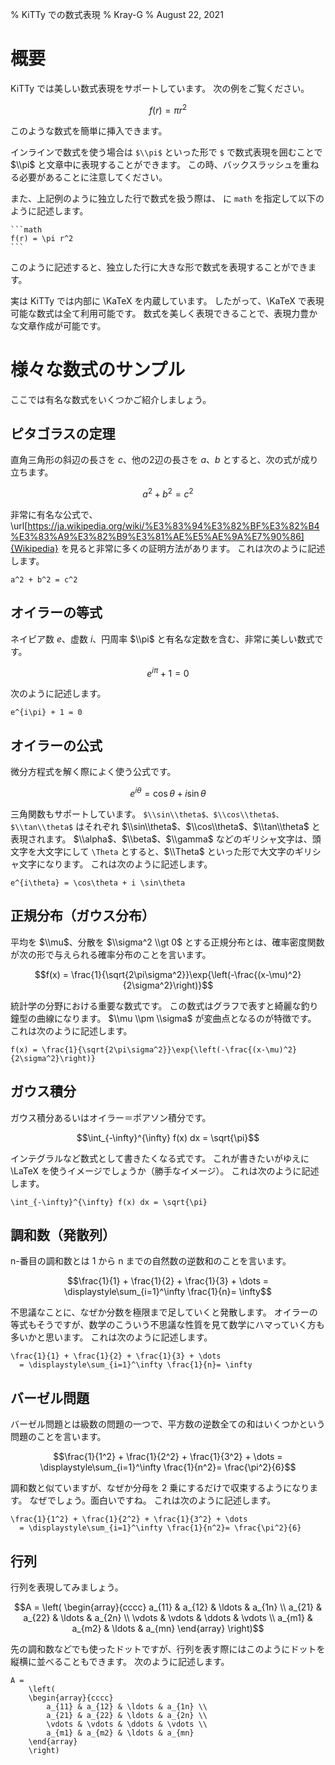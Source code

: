 % KiTTy での数式表現
% Kray-G
% August 22, 2021

<param style="JArticleA4"/>
<style-info name="code.lineNumber" value="false"/>
<style-info name="code.box" value="BOX_NORMAL"/>

# 概要

KiTTy では美しい数式表現をサポートしています。
次の例をご覧ください。

```math
f(r) = \pi r^2
```

このような数式を簡単に挿入できます。

インラインで数式を使う場合は `$\\pi$` といった形で `$` で数式表現を囲むことで $\\pi$ と文章中に表現することができます。
この時、バックスラッシュを重ねる必要があることに注意してください。

また、上記例のように独立した行で数式を扱う際は、<backq3 /> に `math` を指定して以下のように記述します。

    ```math
    f(r) = \pi r^2
    ```

このように記述すると、独立した行に大きな形で数式を表現することができます。

実は KiTTy では内部に \\KaTeX を内蔵しています。
したがって、\\KaTeX で表現可能な数式は全て利用可能です。
数式を美しく表現できることで、表現力豊かな文章作成が可能です。

# 様々な数式のサンプル

ここでは有名な数式をいくつかご紹介しましょう。

## ピタゴラスの定理

直角三角形の斜辺の長さを $c$、他の2辺の長さを $a$、$b$ とすると、次の式が成り立ちます。

```math
a^2 + b^2 = c^2
```

非常に有名な公式で、
\\url[https://ja.wikipedia.org/wiki/%E3%83%94%E3%82%BF%E3%82%B4%E3%83%A9%E3%82%B9%E3%81%AE%E5%AE%9A%E7%90%86]{Wikipedia} を見ると非常に多くの証明方法があります。
これは次のように記述します。

```
a^2 + b^2 = c^2
```

## オイラーの等式

ネイピア数 $e$、虚数 $i$、円周率 $\\pi$ と有名な定数を含む、非常に美しい数式です。

```math
e^{i\pi} + 1 = 0
```

次のように記述します。

```
e^{i\pi} + 1 = 0
```

## オイラーの公式

微分方程式を解く際によく使う公式です。

```math
e^{i\theta} = \cos\theta + i \sin\theta
```

三角関数もサポートしています。
`$\\sin\\theta$、$\\cos\\theta$、$\\tan\\theta$` はそれぞれ $\\sin\\theta$、$\\cos\\theta$、$\\tan\\theta$ と表現されます。
$\\alpha$、$\\beta$、$\\gamma$ などのギリシャ文字は、頭文字を大文字にして `\Theta` とすると、$\\Theta$ といった形で大文字のギリシャ文字になります。
これは次のように記述します。

```
e^{i\theta} = \cos\theta + i \sin\theta
```

## 正規分布（ガウス分布）

平均を $\\mu$、分散を $\\sigma^2 \\gt 0$ とする正規分布とは、確率密度関数が次の形で与えられる確率分布のことを言います。

```math
f(x) = \frac{1}{\sqrt{2\pi\sigma^2}}\exp{\left(-\frac{(x-\mu)^2}{2\sigma^2}\right)}
```

統計学の分野における重要な数式です。
この数式はグラフで表すと綺麗な釣り鐘型の曲線になります。
$\\mu \\pm \\sigma$ が変曲点となるのが特徴です。
これは次のように記述します。

```
f(x) = \frac{1}{\sqrt{2\pi\sigma^2}}\exp{\left(-\frac{(x-\mu)^2}{2\sigma^2}\right)}
```

## ガウス積分

ガウス積分あるいはオイラー＝ポアソン積分です。

```math
\int_{-\infty}^{\infty} f(x) dx = \sqrt{\pi}
```

インテグラルなど数式として書きたくなる式です。
これが書きたいがゆえに \\LaTeX を使うイメージでしょうか（勝手なイメージ）。
これは次のように記述します。

```
\int_{-\infty}^{\infty} f(x) dx = \sqrt{\pi}
```

## 調和数（発散列）

n-番目の調和数とは 1 から n までの自然数の逆数和のことを言います。

```math
\frac{1}{1} + \frac{1}{2} + \frac{1}{3} + \dots = \displaystyle\sum_{i=1}^\infty \frac{1}{n}= \infty
```

不思議なことに、なぜか分数を極限まで足していくと発散します。
オイラーの等式もそうですが、数学のこういう不思議な性質を見て数学にハマっていく方も多いかと思います。
これは次のように記述します。

```
\frac{1}{1} + \frac{1}{2} + \frac{1}{3} + \dots
  = \displaystyle\sum_{i=1}^\infty \frac{1}{n}= \infty
```

## バーゼル問題

バーゼル問題とは級数の問題の一つで、平方数の逆数全ての和はいくつかという問題のことを言います。

```math
\frac{1}{1^2} + \frac{1}{2^2} + \frac{1}{3^2} + \dots
  = \displaystyle\sum_{i=1}^\infty \frac{1}{n^2}= \frac{\pi^2}{6}
```

調和数と似ていますが、なぜか分母を 2 乗にするだけで収束するようになります。
なぜでしょう。面白いですね。
これは次のように記述します。

```
\frac{1}{1^2} + \frac{1}{2^2} + \frac{1}{3^2} + \dots
  = \displaystyle\sum_{i=1}^\infty \frac{1}{n^2}= \frac{\pi^2}{6}
```

## 行列

行列を表現してみましょう。

```math
A =
    \left(
    \begin{array}{cccc} 
        a_{11} & a_{12} & \ldots & a_{1n} \\ 
        a_{21} & a_{22} & \ldots & a_{2n} \\
        \vdots & \vdots & \ddots & \vdots \\
        a_{m1} & a_{m2} & \ldots & a_{mn} 
    \end{array}
    \right)
```

先の調和数などでも使ったドットですが、行列を表す際にはこのようにドットを縦横に並べることもできます。
次のように記述します。

```
A =
    \left(
    \begin{array}{cccc} 
        a_{11} & a_{12} & \ldots & a_{1n} \\ 
        a_{21} & a_{22} & \ldots & a_{2n} \\
        \vdots & \vdots & \ddots & \vdots \\
        a_{m1} & a_{m2} & \ldots & a_{mn} 
    \end{array}
    \right)
```
